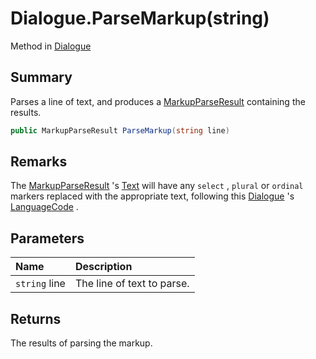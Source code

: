 # Dialogue.ParseMarkup(string)

Method in [Dialogue](api/csharp/yarn.dialogue.md)

## Summary


Parses a line of text, and produces a  <a href="yarn.markup.markupparseresult.md">MarkupParseResult</a>  containing the results.


```csharp
public MarkupParseResult ParseMarkup(string line)
```

## Remarks


The  <a href="yarn.markup.markupparseresult.md">MarkupParseResult</a> 's  <a href="yarn.markup.markupparseresult.text.md">Text</a>  will have any  <code>select</code> ,
<code>plural</code>  or  <code>ordinal</code>  markers replaced with the appropriate
text, following this  <a href="yarn.dialogue.md">Dialogue</a> 's  <a href="yarn.dialogue.languagecode.md">LanguageCode</a> .


## Parameters

|Name|Description|
|:---|:---|
|`string` line|The line of text to parse.|

## Returns

The results of parsing the markup.


